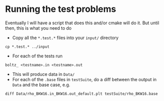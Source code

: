 # Running the test problems

Eventually I will have a script that does this and/or cmake will do it. But until then, this is what you need to do

* Copy all the `*.test.*` files into your `input/` directory

`cp *.test.* ../input`

* For each of the tests run

`boltz_ <testname>.in <testname>.out`

* This will produce data in `Data/`
* For each of the `.base` files in `testSuite`, do a diff between the output in `Data` and the base case, e.g.

`diff Data/rho_BKW16.in_BKW16.out_default.plt testSuite/rho_BKW16.base`

